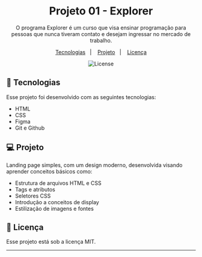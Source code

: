 <h1 align="center"> Projeto 01 - Explorer </h1>

<p align="center">
O programa Explorer é um curso que visa ensinar programação para pessoas que nunca tiveram contato e desejam ingressar no mercado de trabalho. 
</br>

<p align="center">
  <a href="#-tecnologias">Tecnologias</a>&nbsp;&nbsp;&nbsp;|&nbsp;&nbsp;&nbsp;
  <a href="#-projeto">Projeto</a>&nbsp;&nbsp;&nbsp;|&nbsp;&nbsp;&nbsp;
  <a href="#memo-licença">Licença</a>
</p>

<p align="center">
  <img alt="License" src="https://img.shields.io/static/v1?label=license&message=MIT&color=blueviolet">
</p>

## 🚀 Tecnologias

Esse projeto foi desenvolvido com as seguintes tecnologias:

- HTML
- CSS
- Figma
- Git e Github

## 💻 Projeto

Landing page simples, com um design moderno, desenvolvida visando aprender conceitos básicos como:

- Estrutura de arquivos HTML e CSS
- Tags e atributos
- Seletores CSS
- Introdução a conceitos de display
- Estilização de imagens e fontes

## :memo: Licença

Esse projeto está sob a licença MIT.

---
